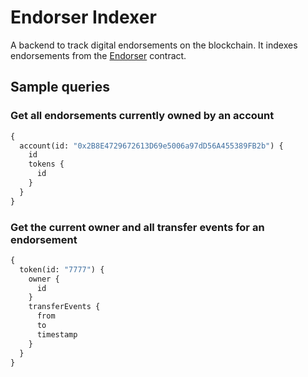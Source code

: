 # Endorser Indexer

A backend to track digital endorsements on the blockchain. It indexes endorsements from the [Endorser](https://github.com/PlumaaID/endorser) contract.

## Sample queries

### Get all endorsements currently owned by an account

```graphql
{
  account(id: "0x2B8E4729672613D69e5006a97dD56A455389FB2b") {
    id
    tokens {
      id
    }
  }
}
```

### Get the current owner and all transfer events for an endorsement

```graphql
{
  token(id: "7777") {
    owner {
      id
    }
    transferEvents {
      from
      to
      timestamp
    }
  }
}
```
